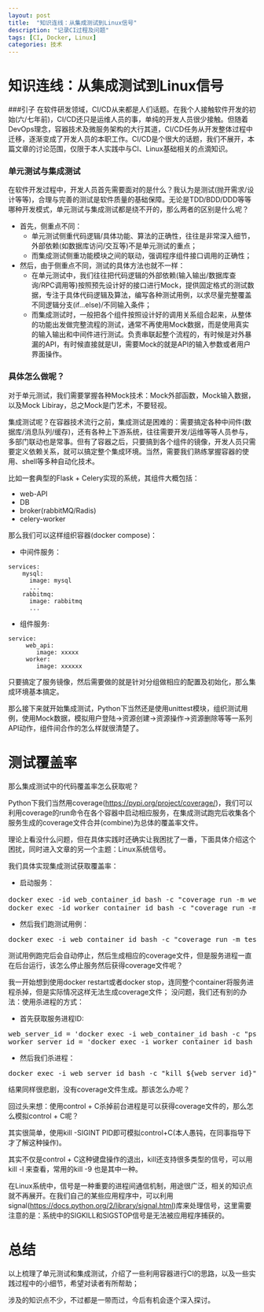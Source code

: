 ```yaml
---
layout: post
title:  "知识连线：从集成测试到Linux信号"
description: "记录CI过程及问题"
tags: [CI, Docker, Linux]
categories: 技术
---
```


# 知识连线：从集成测试到Linux信号

###引子
在软件研发领域，CI/CD从来都是人们话题。在我个人接触软件开发的初始(六/七年前)，CI/CD还只是运维人员的事，单纯的开发人员很少接触。但随着DevOps理念，容器技术及微服务架构的大行其道，CI/CD任务从开发整体过程中迁移，逐渐变成了开发人员的本职工作。CI/CD是个很大的话题，我们不展开，本篇文章的讨论范围，仅限于本人实践中与CI、Linux基础相关的点滴知识。

### 单元测试与集成测试
在软件开发过程中，开发人员首先需要面对的是什么？我认为是测试(抛开需求/设计等等)，合理与完善的测试是软件质量的基础保障。无论是TDD/BDD/DDD等等哪种开发模式，单元测试与集成测试都是绕不开的，那么两者的区别是什么呢？
* 首先，侧重点不同：
  * 单元测试侧重代码逻辑/具体功能、算法的正确性，往往是非常深入细节，外部依赖(如数据库访问/交互等)不是单元测试的重点；
  * 而集成测试侧重功能模块之间的联动，强调程序组件接口调用的正确性；
* 然后，由于侧重点不同，测试的具体方法也就不一样：
  * 在单元测试中，我们往往把代码逻辑的外部依赖(输入输出/数据库查询/RPC调用等)按照预先设计好的接口进行Mock，提供固定格式的测试数据，专注于具体代码逻辑及算法，编写各种测试用例，以求尽量完整覆盖不同逻辑分支(if...else)/不同输入条件；
  * 而集成测试时，一般把各个组件按照设计好的调用关系组合起来，从整体的功能出发做完整流程的测试，通常不再使用Mock数据，而是使用真实的输入输出和中间件进行测试。负责串联起整个流程的，有时候是对外暴漏的API，有时候直接就是UI，需要Mock的就是API的输入参数或者用户界面操作。

### 具体怎么做呢？
对于单元测试，我们需要掌握各种Mock技术：Mock外部函数，Mock输入数据，以及Mock Libiray，总之Mock是门艺术，不要轻视。

集成测试呢？在容器技术流行之前，集成测试是困难的：需要搞定各种中间件(数据库/消息队列/缓存)，还有各种上下游系统，往往需要开发/运维等等人员参与，多部门联动也是常事。但有了容器之后，只要搞到各个组件的镜像，开发人员只需要定义依赖关系，就可以搞定整个集成环境。当然，需要我们熟练掌握容器的使用、shell等多种自动化技术。

比如一套典型的Flask + Celery实现的系统，其组件大概包括：
* web-API
* DB
* broker(rabbitMQ/Radis)
* celery-worker

那么我们可以这样组织容器(docker compose)：
* 中间件服务：
<pre><code>services:
    mysql:
      image: mysql
      ...
    rabbitmq:
      image: rabbitmq
      ...
</code></pre>
* 组件服务:
<pre><code>service:
     web_api:
        image: xxxxx
     worker:
        image: xxxxxx
</code></pre>
只要搞定了服务镜像，然后需要做的就是针对分组做相应的配置及初始化，那么集成环境基本搞定。

那么接下来就开始集成测试，Python下当然还是使用unittest模块，组织测试用例，使用Mock数据，模拟用户登陆->资源创建->资源操作->资源删除等等一系列API动作，组件间合作的怎么样就很清楚了。

# 测试覆盖率
那么集成测试中的代码覆盖率怎么获取呢？

Python下我们当然用coverage(https://pypi.org/project/coverage/)，我们可以利用coverage的run命令在各个容器中启动相应服务，在集成测试跑完后收集各个服务生成的coverage文件合并(combine)为总体的覆盖率文件。

理论上看没什么问题，但在具体实践时还确实让我困扰了一番，下面具体介绍这个困扰，同时进入文章的另一个主题：Linux系统信号。

我们具体实现集成测试获取覆盖率：
* 启动服务：
<pre>docker exec -id web_container_id bash -c "coverage run -m web_api"  # -d让任务后台执行，不阻塞后续命令
docker exec -id worker_container_id bash -c "coverage run -m worker"
</pre>
* 然后我们跑测试用例：
<pre>docker exec -i web_container_id bash -c "coverage run -m test"</pre>
测试用例跑完后会自动停止，然后生成相应的coverage文件，但是服务进程一直在后台运行，该怎么停止服务然后获得coverage文件呢？

我一开始想到使用docker restart或者docker stop，连同整个container将服务进程杀掉，但是实际情况这样无法生成coverage文件；
没问题，我们还有别的办法：使用杀进程的方式：
* 首先获取服务进程ID:
<pre>web_server_id = 'docker exec -i web_container_id bash -c "ps -ef |grep web_api | awk '{print $2}'"'
worker_server_id = 'docker exec -i worker_container_id bash -c "ps -ef |grep worker | awk '{print $2}'"'</pre>

* 然后我们杀进程：
<pre>docker exec -i web_server_id bash -c "kill ${web_server_id}"</pre>
结果同样很悲剧，没有coverage文件生成。那该怎么办呢？

回过头来想：使用control + C杀掉前台进程是可以获得coverage文件的，那么怎么模拟control + C呢？

其实很简单，使用kill -SIGINT PID即可模拟control+C(本人愚钝，在同事指导下才了解这种操作)。

其实不仅是control + C这种键盘操作的退出，kill还支持很多类型的信号，可以用kill -l 来查看，常用的kill -9 也是其中一种。

在Linux系统中，信号是一种重要的进程间通信机制，用途很广泛，相关的知识点就不再展开。在我们自己的某些应用程序中，可以利用signal(https://docs.python.org/2/library/signal.html)库来处理信号，这里需要注意的是：系统中的SIGKILL和SIGSTOP信号是无法被应用程序捕获的。

# 总结
以上梳理了单元测试和集成测试，介绍了一些利用容器进行CI的思路，以及一些实践过程中的小细节，希望对读者有所帮助；

涉及的知识点不少，不过都是一带而过，今后有机会逐个深入探讨。